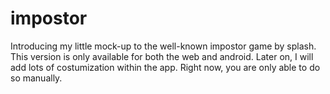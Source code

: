 # impostor
Introducing my little mock-up to the well-known impostor game by splash. This version is only available for both the web and android. Later on, I will add lots of costumization within the app. Right now, you are only able to do so manually.
